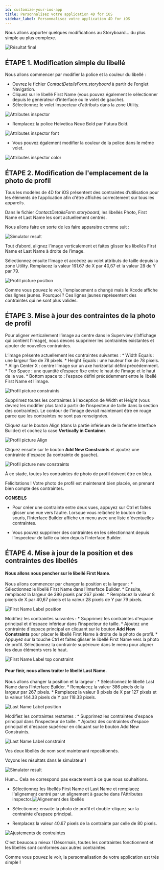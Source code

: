 ```yaml
---
id: customize-your-ios-app
title: Personnalisez votre application 4D for iOS
sidebar_label: Personnalisez votre application 4D for iOS
---
```

Nous allons apporter quelques modifications au Storyboard... du plus simple au plus complexe.

![Résultat final](assets/customize-with-xcode/Simlator-Before-After-Xcode-4D-for-iOS.png)

## ÉTAPE 1. Modification simple du libellé

Nous allons commencer par modifier la police et la couleur du libellé :

* Ouvrez le fichier *ContactDetailsForm.storyboard* à partir de l’onglet Navigation. 
* Cliquez sur le libellé First Name (vous pouvez également le sélectionner depuis le générateur d’interface ou le volet de gauche).
* Sélectionnez le volet Inspecteur d'attributs dans la zone Utility.

![Attributes inspector](assets/customize-with-xcode/Attributes-inspector-Xcode-4D-for-iOS.png)

* Remplacez la police Helvetica Neue Bold par Futura Bold. 

![Attributes inspector font](assets/customize-with-xcode/Attributes-inspector-font-Xcode-4D-for-iOS.png)

* Vous pouvez également modifier la couleur de la police dans le même volet.

![Attributes inspector color](assets/customize-with-xcode/Attributes-inspector-color-Xcode-4D-for-iOS.png)

## ÉTAPE 2. Modification de l'emplacement de la photo de profil

Tous les modèles de 4D for iOS présentent des contraintes d’utilisation pour les éléments de l’application afin d'être affichés correctement sur tous les appareils.

Dans le fichier *ContactDetailsForm.storyboard*, les libellés Photo, First Name et Last Name les sont actuellement centrés.

Nous allons faire en sorte de les faire apparaitre comme suit :

![Simulator result](assets/customize-with-xcode/Simlator-Final-Xcode-4D-for-iOS.png)

Tout d’abord, alignez l’image verticalement et faites glisser les libellés First Name et Last Name à droite de l’image.

Sélectionnez ensuite l’image et accédez au volet attributs de taille depuis la zone Utility. Remplacez la valeur 161.67 de X par 40,67 et la valeur 28 de Y par 79.

![Profil picture position](assets/customize-with-xcode/Profil-picture-position-Xcode-4D-for-iOS.png)

Comme vous pouvez le voir, l'emplacement a changé mais le Xcode affiche des lignes jaunes. Pourquoi ? Ces lignes jaunes représentent des contraintes qui ne sont plus valides.

## ÉTAPE 3. Mise à jour des contraintes de la photo de profil

Pour aligner verticalement l’image au centre dans le Superview (l’affichage qui contient l'image), nous devons supprimer les contraintes existantes et ajouter de nouvelles contraintes.

L’image présente actuellement les contraintes suivantes : * Width Equals : une largeur fixe de 78 pixels. * Height Equals : une hauteur fixe de 78 pixels. * Align Center X : centre l’image sur un axe horizontal défini précédemment. * Top Space : une quantité d’espace fixe entre le haut de l’image et le haut de la vue. * Bottom space to <first name>: l’espace défini précédemment entre le libellé First Name et l’image.

![Profil picture constraints](assets/customize-with-xcode/Profil-picture-constraints-Xcode-4D-for-iOS.png)

Supprimez toutes les contraintes à l'exception de Width et Height (vous devrez les modifier plus tard à partir de l’inspecteur de taille dans la section des contraintes). Le contour de l’image devrait maintenant être en rouge parce que les contraintes ne sont pas renseignées.

Cliquez sur le bouton Align (dans la partie inférieure de la fenêtre Interface Builder) et cochez la case **Vertically in Container**.

![Profil picture Align](assets/customize-with-xcode/Profil-picture-Align-Xcode-4D-for-iOS.png)

Cliquez ensuite sur le bouton **Add New Constraints** et ajoutez une contrainte d'espace (la contrainte de gauche).

![Profil picture new constraints](assets/customize-with-xcode/Profil-picture-new-constraints-4D-for-iOS.png)

À ce stade, toutes les contraintes de photo de profil doivent être en bleu.

Félicitations ! Votre photo de profil est maintenant bien placée, en prenant bien compte des contraintes.<div class = "tips"> 

**CONSEILS**

* Pour créer une contrainte entre deux vues, appuyez sur Ctrl et faites glisser une vue vers l’autre. Lorsque vous relâchez le bouton de la souris, l’Interface Builder affiche un menu avec une liste d'éventuelles contraintes.

* Vous pouvez supprimer des contraintes en les sélectionnant depuis l’inspecteur de taille ou bien depuis l’Interface Builder.</div> 

## ÉTAPE 4. Mise à jour de la position et des contraintes des libellés

#### Nous allons nous pencher sur le libellé First Name.

Nous allons commencer par changer la position et la largeur : * Sélectionnez le libellé First Name dans l’Interface Builder. * Ensuite, remplacez la largeur de 386 pixels par 267 pixels. * Remplacez la valeur 8 pixels de X par 40,67 pixels et la valeur 28 pixels de Y par 79 pixels.

![First Name Label position](assets/customize-with-xcode/First-Name-Label-position-Xcode-4D-for-iOS.png)

Modifiez les contraintes suivantes : * Supprimez les contraintes d'espace principal et d'espace inférieur dans l'inspecteur de taille. * Ajoutez une contrainte d'espace principal en cliquant sur le bouton **Add New Constraints** pour placer le libellé First Name à droite de la photo de profil. * Appuyez sur la touche Ctrl et faites glisser le libellé First Name vers la photo de profil. Sélectionnez la contrainte supérieure dans le menu pour aligner les deux éléments vers le haut.

![First Name Label top constraint](assets/customize-with-xcode/First-Name-Label-top-constraint-Xcode-4D-for-iOS.png)

#### Pour finir, nous allons traiter le libellé Last Name.

Nous allons changer la position et la largeur : * Sélectionnez le libellé Last Name dans l’Interface Builder. * Remplacez la valeur 386 pixels de la largeur par 267 pixels. * Remplacez la valeur 8 pixels de X par 127 pixels et la valeur 144.33 pixels de Y par 118.33 pixels.

![Last Name Label position](assets/customize-with-xcode/Last-Name-Label-position-Xcode-4D-for-iOS.png)

Modifiez les contraintes restantes : * Supprimez les contraintes d'espace principal dans l'inspecteur de taille. * Ajoutez des contraintes d'espace principal et d'espace supérieur en cliquant sur le bouton Add New Constraints.

![Last Name Label constraint](assets/customize-with-xcode/Last-Name-Label-constraint-Xcode-4D-for-iOS.png)

Vos deux libellés de nom sont maintenant repositionnés.

Voyons les résultats dans le simulateur !

![Simulator result](assets/customize-with-xcode/Simulator-Xcode-4D-for-iOS.png)

Hum... Cela ne correspond pas exactement à ce que nous souhaitions.

* Sélectionnez les libellés First Name et Last Name et remplacez l'alignement centré par un alignement à gauche dans l'Attributes inspector.![Alignement des libellés](assets/customize-with-xcode/Labels-Alignment-Xcode-4D-for-iOS.png)

* Sélectionnez ensuite la photo de profil et double-cliquez sur la contrainte d'espace principal.

* Remplacez la valeur 40.67 pixels de la contrainte par celle de 80 pixels.

![Ajustements de contraintes](assets/customize-with-xcode/Constraints-adjustments-Xcode-4D-for-iOS.png)

C'est beaucoup mieux ! Désormais, toutes les contraintes fonctionnent et les libellés sont conformes aux autres contraintes.

Comme vous pouvez le voir, la personnalisation de votre application est très simple !